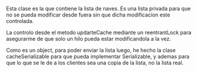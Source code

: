 Esta clase es la que contiene la lista de naves. Es una lista privada 
para que no se pueda modificar desde fuera sin que dicha modificacion este controlada.

La controlo desde el metodo updarteCache mediante un reentrantLock para asegurarme de que 
solo un hilo pueda estar modificandola a la vez.

Como es un object, para poder enviar la lista luego, he hecho la clase 
cacheSerializable para que pueda implementar Serializable, y ademas 
para que lo que se le de a los clientes sea una copia de la lista, no la 
lista real.